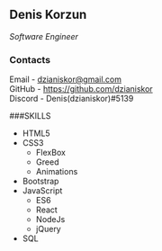 ## Denis Korzun
*Software Engineer*

### Contacts
Email - dzianiskor@gmail.com\
GitHub - https://github.com/dzianiskor \
Discord - Denis(dzianiskor)#5139

###SKILLS
* HTML5
* CSS3
    * FlexBox
    * Greed
    * Animations
* Bootstrap
* JavaScript
    * ES6
    * React
    * NodeJs  
    * jQuery
* SQL
